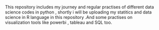 This repository includes my journey and regular practises of different data science codes in python , shortly i will be uploading my statitics and data science in R language in this repository .And some practises on visualization tools like powerbi , tableau and SQL too. 
